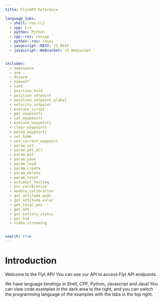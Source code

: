 ```yaml
---
title: FlytAPI Reference

language_tabs:
  - shell: ros-CLI
  - cpp: C++
  - python: Python
  - cpp--ros: roscpp
  - python--ros: rospy
  - javascript--REST: JS REST
  - javascript--Websocket: JS Websocket


includes:
  - namespace
  - arm
  - disarm
  - takeoff
  - land
  - position_hold
  - position_setpoint
  - position_setpoint_global
  - velocity_setpoint
  - execute_script
  - get_waypoints
  - set_waypoints
  - execute_waypoints
  - clear_waypoints
  - pause_waypoints
  - set_home
  - set_current_waypoint
  - param_set
  - param_get_all
  - param_get
  - param_save
  - param_load
  - param_create
  - param_delete
  - param_reset
  - actuator_testing
  - esc_calibration
  - module_calibration
  - get_attitude_quat
  - get_attitude_euler
  - get_local_pos
  - get_GPS
  - get_battery_status
  - get_hud
  - video_streaming
  

search: true
---
```


# Introduction

Welcome to the Flyt API! You can use our API to access Flyt API endpoints.

We have language bindings in Shell, CPP, Python, Javascript and Java! You can view code examples in the dark area to the right, and you can switch the programming language of the examples with the tabs in the top right.


